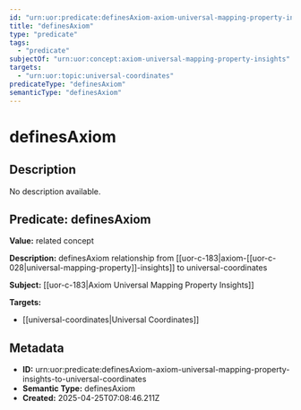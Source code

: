 ```yaml
---
id: "urn:uor:predicate:definesAxiom-axiom-universal-mapping-property-insights-to-universal-coordinates"
title: "definesAxiom"
type: "predicate"
tags:
  - "predicate"
subjectOf: "urn:uor:concept:axiom-universal-mapping-property-insights"
targets:
  - "urn:uor:topic:universal-coordinates"
predicateType: "definesAxiom"
semanticType: "definesAxiom"
---
```


# definesAxiom

## Description

No description available.

## Predicate: definesAxiom

**Value:** related concept

**Description:** definesAxiom relationship from [[uor-c-183|axiom-[[uor-c-028|universal-mapping-property]]-insights]] to universal-coordinates

**Subject:** [[uor-c-183|Axiom Universal Mapping Property Insights]]

**Targets:**

- [[universal-coordinates|Universal Coordinates]]

## Metadata

- **ID:** urn:uor:predicate:definesAxiom-axiom-universal-mapping-property-insights-to-universal-coordinates
- **Semantic Type:** definesAxiom
- **Created:** 2025-04-25T07:08:46.211Z
